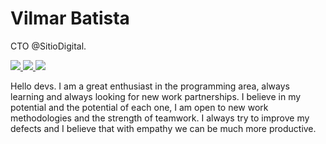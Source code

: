 # Vilmar Batista 

CTO @SitioDigital.
 
<a href="https://sitiodigital.com.br" alt="Sítio Digital">
  <img src="https://img.shields.io/badge/site-sitiodigital-brightgreen" />
</a>

<a href="https://www.linkedin.com/in/vilmar-batista-b3391934/" alt="Linkedin">
  <img src="https://img.shields.io/badge/work-linkedin-brightgreen" />
</a>

<a href="mailto:vilmar@sitiodigital.com.br" alt="Mail">
  <img src="https://img.shields.io/badge/mail-vilmar%40sitiodigital.com.br-brightgreen" />
</a>

Hello devs. 
I am a great enthusiast in the programming area, always learning and always looking for new work partnerships.
I believe in my potential and the potential of each one, I am open to new work methodologies and the strength of teamwork.
I always try to improve my defects and I believe that with empathy we can be much more productive.

